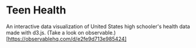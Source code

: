 # Teen Health
An interactive data visualization of United States high schooler's health data made with d3.js. (Take a look on observable.)[https://observablehq.com/d/e2fe9d713e985424]
